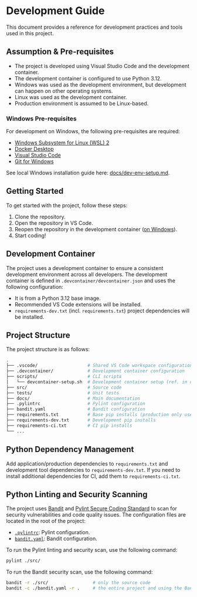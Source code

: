 # Development Guide

This document provides a reference for development practices and tools used in this project.

## Assumption & Pre-requisites

- The project is developed using Visual Studio Code and the development container.
- The development container is configured to use Python 3.12.
- Windows was used as the development environment, but development can happen on other operating systems.
- Linux was used as the development container.
- Production environment is assumed to be Linux-based.

### Windows Pre-requisites

For development on Windows, the following pre-requisites are required:

- [Windows Subsystem for Linux (WSL) 2](https://docs.microsoft.com/en-us/windows/wsl/install)
- [Docker Desktop](https://www.docker.com/products/docker-desktop)
- [Visual Studio Code](https://code.visualstudio.com/)
- [Git for Windows](https://git-scm.com/download/win)

See local Windows installation guide here: [docs/dev-env-setup.md](./dev-env-setup.md).

## Getting Started

To get started with the project, follow these steps:

1. Clone the repository.
2. Open the repository in VS Code.
3. Reopen the repository in the development container ([on Windows](https://code.visualstudio.com/docs/devcontainers/containers#_open-a-wsl-2-folder-in-a-container-on-windows)).
4. Start coding!

## Development Container

The project uses a development container to ensure a consistent development environment across all developers. The development container is defined in `.devcontainer/devcontainer.json` and uses the following configuration:

- It is from a Python 3.12 base image.
- Recommended VS Code extensions will be installed.
- `requirements-dev.txt` (incl. `requirements.txt`) project dependencies will be installed.

## Project Structure

The project structure is as follows:

```bash
.
├── .vscode/                   # Shared VS Code workspace configuration
├── .devcontainer/             # Development container configuration
├── scripts/                   # CLI scripts
│   └── devcontainer-setup.sh  # Development container setup (ref. in devcontainer.json)
├── src/                       # Source code
├── tests/                     # Unit tests
├── docs/                      # Main documentation
├── .pylintrc                  # Pylint configuration
├── bandit.yaml                # Bandit configuration
├── requirements.txt           # Base pip installs (production only uses this)
├── requirements-dev.txt       # Development pip installs
├── requirements-ci.txt        # CI pip installs
└── ...
```

## Python Dependency Management

Add application/production dependencies to `requirements.txt` and development tool dependencies to `requirements-dev.txt`. If you need to install additional dependencies for CI, add them to `requirements-ci.txt`.

## Python Linting and Security Scanning

The project uses [Bandit](https://github.com/PyCQA/bandit) and [Pylint Secure Coding Standard](https://github.com/Takishima/pylint-secure-coding-standard) to scan for security vulnerabilities and code quality issues. The configuration files are located in the root of the project:

- [`.pylintrc`](../.pylintrc): Pylint configuration.
- [`bandit.yaml`](../bandit.yaml): Bandit configuration.

To run the Pylint linting and security scan, use the following command:

```bash
pylint ./src/
```

To run the Bandit security scan, use the following command:

```bash
bandit -r ./src/                 # only the source code 
bandit -c ./bandit.yaml -r .     # the entire project and using the Bandit config file
```
